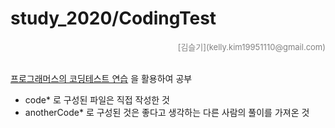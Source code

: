 # study_2020/CodingTest
<div align='right'><font size=2 color='gray'>[김슬기](kelly.kim19951110@gmail.com)</font></div>
<br>

[프로그래머스의 코딩테스트 연습](https://programmers.co.kr/learn/challenges)
을 활용하여 공부

* code* 로 구성된 파일은 직접 작성한 것
* anotherCode* 로 구성된 것은 좋다고 생각하는 다른 사람의 풀이를 가져온 것